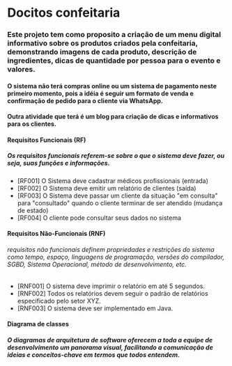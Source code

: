 # Docitos confeitaria
### Este projeto tem como proposito a criação de um menu digital informativo sobre os produtos criados pela confeitaria, demonstrando imagens de cada produto, descrição de ingredientes, dicas de quantidade por pessoa para o evento e valores. 
#### O sistema não terá compras online ou um sistema de pagamento neste primeiro momento, pois a idéia é seguir um formato de venda e confirmação de pedido para o cliente via WhatsApp.
#### Outra atividade que terá é um blog para criação de dicas e informativos para os clientes.

 #### **Requisitos Funcionais (RF)**
 ##### Os requisitos funcionais referem-se sobre o que o sistema deve fazer, ou seja, suas funções e informações.
- [RF001] O Sistema deve cadastrar médicos profissionais (entrada)
- [RF002] O Sistema deve emitir um relatório de clientes (saída)
- [RF003] O Sistema deve passar um cliente da situação "em consulta" para "consultado" quando o cliente terminar de ser atendido (mudança de estado)
- [RF004] O cliente pode consultar seus dados no sistema

 #### **Requisitos Não-Funcionais (RNF)**
###### requisitos não funcionais definem propriedades e restrições do sistema como tempo, espaço, linguagens de programação, versões do compilador, SGBD, Sistema Operacional, método de desenvolvimento, etc.
- [RNF001] O sistema deve imprimir o relatório em até 5 segundos.
- [RNF002] Todos os relatórios devem seguir o padrão de relatórios especificado pelo setor XYZ.
- [RNF003] O sistema deve ser implementado em Java.


 #### **Diagrama de classes**
##### O diagramas de arquitetura de software oferecem a toda a equipe de desenvolvimento um panorama visual, facilitando a comunicação de ideias e conceitos-chave em termos que todos entendem.
